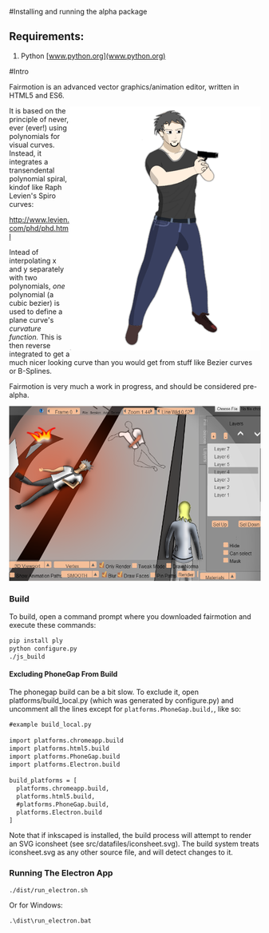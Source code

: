 #Installing and running the alpha package
## Requirements:
  1. Python [www.python.org](www.python.org)

#Intro

Fairmotion is an advanced vector graphics/animation editor, written in HTML5 and ES6.

<div style="float: right">
<img align="right" src="https://github.com/joeedh/fairmotion/blob/master/examples/example2.png"></img>
</div>

It is based on the principle of never, ever (ever!) using polynomials for
visual curves. Instead, it integrates a transendental polynomial
spiral, kindof like Raph Levien's Spiro curves:

http://www.levien.com/phd/phd.html

Intead of interpolating x and y separately with two polynomials, 
*one* polynomial (a cubic bezier) is used to define a plane
curve's *curvature function.*  This is then reverse integrated
to get a much nicer looking curve than you would get from stuff like
Bezier curves or B-Splines.

Fairmotion is very much a work in progress, and should be considered pre-alpha.

![Another Example](https://github.com/joeedh/fairmotion/blob/master/examples/example1.png)

### Build
To build, open a command prompt where you downloaded fairmotion
and execute these commands:

    pip install ply
    python configure.py
    ./js_build

#### Excluding PhoneGap From Build
The phonegap build can be a bit slow.  To exclude it,
open platforms/build_local.py (which was generated by configure.py)
and uncomment all the lines except for `platforms.PhoneGap.build,`, like so:

    #example build_local.py
    
    import platforms.chromeapp.build
    import platforms.html5.build
    import platforms.PhoneGap.build
    import platforms.Electron.build

    build_platforms = [
      platforms.chromeapp.build,
      platforms.html5.build,
      #platforms.PhoneGap.build,
      platforms.Electron.build
    ]


Note that if inkscaped is installed, the build process
will attempt to render an SVG iconsheet (see src/datafiles/iconsheet.svg).
The build system treats iconsheet.svg as any other source file, and will
detect changes to it.

### Running The Electron App
    ./dist/run_electron.sh
Or for Windows:

    .\dist\run_electron.bat
